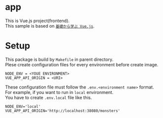 # app

This is Vue.js project(frontend).  
This sample is based on [`基礎から学ぶ Vue.js`](https://cr-vue.mio3io.com/).

# Setup
This package is build by `Makefile` in parent directory.  
Plese create configuration files for every environment before create image.

```
NODE_ENV = <YOUE ENVIRONMENT>
VUE_APP_API_ORIGIN = <URI>
```

These configuration file must follow the `.env.<environment name>` format.  
For example, if you want to run in `local` environment.  
You have to create `.env.local` file like this.

```.env.local
NODE_ENV='local'
VUE_APP_API_ORIGIN='http://localhost:38080/monsters'
```
